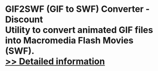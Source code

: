 # GIF2SWF (GIF to SWF) Converter - Discount<br />Utility to convert animated GIF files into Macromedia Flash Movies (SWF).<br />[>> Detailed information](https://secure.shareit.com/shareit/product.html?productid=300450008&affiliateid=200057808)
